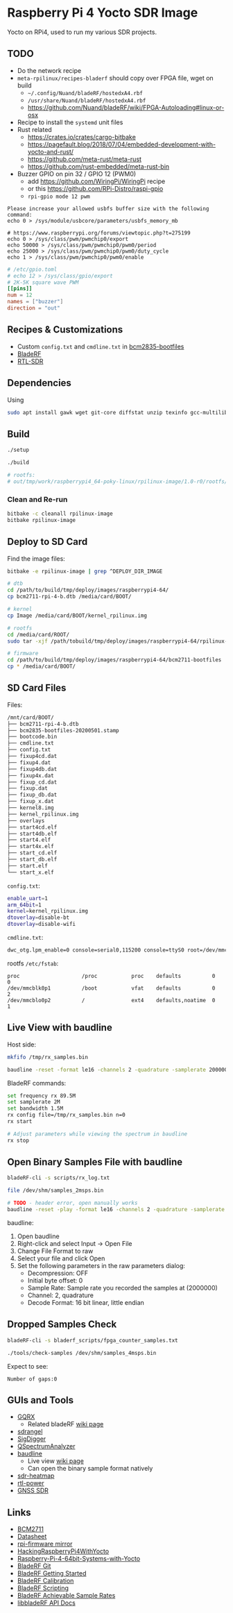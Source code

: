 # Raspberry Pi 4 Yocto SDR Image

Yocto on RPi4, used to run my various SDR projects.

## TODO

* Do the network recipe
* `meta-rpilinux/recipes-bladerf` should copy over FPGA file, wget on build
  - `~/.config/Nuand/bladeRF/hostedxA4.rbf`
  - `/usr/share/Nuand/bladeRF/hostedxA4.rbf`
  - https://github.com/Nuand/bladeRF/wiki/FPGA-Autoloading#linux-or-osx
* Recipe to install the `systemd` unit files
* Rust related
  - https://crates.io/crates/cargo-bitbake
  - https://pagefault.blog/2018/07/04/embedded-development-with-yocto-and-rust/
  - https://github.com/meta-rust/meta-rust
  - https://github.com/rust-embedded/meta-rust-bin
* Buzzer GPIO on pin 32 / GPIO 12 (PWM0)
  - add https://github.com/WiringPi/WiringPi recipe
  - or this https://github.com/RPi-Distro/raspi-gpio
  - `rpi-gpio mode 12 pwm`

```text
Please increase your allowed usbfs buffer size with the following command:
echo 0 > /sys/module/usbcore/parameters/usbfs_memory_mb

# https://www.raspberrypi.org/forums/viewtopic.php?t=275199
echo 0 > /sys/class/pwm/pwmchip0/export
echo 50000 > /sys/class/pwm/pwmchip0/pwm0/period
echo 25000 > /sys/class/pwm/pwmchip0/pwm0/duty_cycle
echo 1 > /sys/class/pwm/pwmchip0/pwm0/enable
```

```toml
# /etc/gpio.toml
# echo 12 > /sys/class/gpio/export
# 2K-5K square wave PWM
[[pins]]
num = 12
names = ["buzzer"]
direction = "out"
```

## Recipes & Customizations

* Custom `config.txt` and `cmdline.txt` in [bcm2835-bootfiles](meta-rpilinux/recipes-bsp/bootfiles/bcm2835-bootfiles.bbappend)
* [BladeRF](meta-rpilinux/recipes-bladerf/bladerf/bladerf_2019.07.bb)
* [RTL-SDR](meta-rpilinux/recipes-rtl-sdr/rtl-sdr/rtl-sdr.bb)

## Dependencies

Using

```bash
sudo apt install gawk wget git-core diffstat unzip texinfo gcc-multilib build-essential chrpath socat libsdl1.2-dev xterm python
```

## Build

```bash
./setup

./build

# rootfs:
# out/tmp/work/raspberrypi4_64-poky-linux/rpilinux-image/1.0-r0/rootfs/
```

### Clean and Re-run

```bash
bitbake -c cleanall rpilinux-image
bitbake rpilinux-image
```

## Deploy to SD Card

Find the image files:

```bash
bitbake -e rpilinux-image | grep ^DEPLOY_DIR_IMAGE
```

```bash
# dtb
cd /path/to/build/tmp/deploy/images/raspberrypi4-64/
cp bcm2711-rpi-4-b.dtb /media/card/BOOT/

# kernel
cp Image /media/card/BOOT/kernel_rpilinux.img

# rootfs
cd /media/card/ROOT/
sudo tar -xjf /path/tobuild/tmp/deploy/images/raspberrypi4-64/rpilinux-image-raspberrypi4-64.tar.bz2

# firmware
cd /path/to/build/tmp/deploy/images/raspberrypi4-64/bcm2711-bootfiles
cp * /media/card/BOOT/
```

## SD Card Files

Files:

```bash
/mnt/card/BOOT/
├── bcm2711-rpi-4-b.dtb
├── bcm2835-bootfiles-20200501.stamp
├── bootcode.bin
├── cmdline.txt
├── config.txt
├── fixup4cd.dat
├── fixup4.dat
├── fixup4db.dat
├── fixup4x.dat
├── fixup_cd.dat
├── fixup.dat
├── fixup_db.dat
├── fixup_x.dat
├── kernel8.img
├── kernel_rpilinux.img
├── overlays
├── start4cd.elf
├── start4db.elf
├── start4.elf
├── start4x.elf
├── start_cd.elf
├── start_db.elf
├── start.elf
└── start_x.elf
```

`config.txt`:

```bash
enable_uart=1
arm_64bit=1
kernel=kernel_rpilinux.img
dtoverlay=disable-bt
dtoverlay=disable-wifi
```

`cmdline.txt`:

```bash
dwc_otg.lpm_enable=0 console=serial0,115200 console=ttyS0 root=/dev/mmcblk0p2 rootfstype=ext4 elevator=deadline fsck.repair=yes rootwait
```

rootfs `/etc/fstab`:

```text
proc                    /proc           proc    defaults          0       0
/dev/mmcblk0p1          /boot           vfat    defaults          0       2
/dev/mmcblo0p2          /               ext4    defaults,noatime  0       1
```

## Live View with baudline

Host side:

```bash
mkfifo /tmp/rx_samples.bin

baudline -reset -format le16 -channels 2 -quadrature -samplerate 2000000 -stdin < /tmp/rx_samples.bin
```

BladeRF commands:

```bash
set frequency rx 89.5M
set samplerate 2M
set bandwidth 1.5M
rx config file=/tmp/rx_samples.bin n=0
rx start

# Adjust parameters while viewing the spectrum in baudline
rx stop
```

## Open Binary Samples File with baudline

```bash
bladeRF-cli -s scripts/rx_log.txt

file /dev/shm/samples_2msps.bin
```

```bash
# TODO - header error, open manually works
baudline -reset -play -format le16 -channels 2 -quadrature -samplerate 2000000 /dev/shm/samples_2msps.bin
```

baudline:

1. Open baudline
1. Right-click and select Input -> Open File
1. Change File Format to raw
1. Select your file and click Open
1. Set the following parameters in the raw parameters dialog:
   - Decompression: OFF
   - Initial byte offset: 0
   - Sample Rate: Sample rate you recorded the samples at (2000000)
   - Channel: 2, quadrature
   - Decode Format: 16 bit linear, little endian

## Dropped Samples Check

```bash
bladeRF-cli -s bladerf_scripts/fpga_counter_samples.txt

./tools/check-samples /dev/shm/samples_4msps.bin
```

Expect to see:

```text
Number of gaps:0
```

## GUIs and Tools

* [GQRX](https://gqrx.dk/)
  - Related bladeRF [wiki page](https://github.com/Nuand/bladeRF/wiki/Getting-Started%3A-Linux#build-and-install-gqrx)
* [sdrangel](https://github.com/f4exb/sdrangel)
* [SigDigger](https://batchdrake.github.io/SigDigger/)
* [QSpectrumAnalyzer](https://pypi.org/project/QSpectrumAnalyzer/)
* [baudline](http://baudline.com/index.html)
  - Live view [wiki page](https://github.com/Nuand/bladeRF/wiki/bladeRF-CLI-Tips-and-Tricks#live-viewing-of-samples)
  - Can open the binary sample format natively
* [sdr-heatmap](https://crates.io/crates/sdr-heatmap)
* [rtl-power](http://kmkeen.com/rtl-power/2014-10-18-14-49-57-361.html)
* [GNSS SDR](https://gnss-sdr.org/quick-start-guide/)

## Links

* [BCM2711](https://www.raspberrypi.org/documentation/hardware/raspberrypi/bcm2711/README.md)
* [Datasheet](https://github.com/raspberrypi/documentation/raw/master/hardware/raspberrypi/bcm2711/rpi_DATA_2711_1p0.pdf)
* [rpi-firmware mirror](https://github.com/Hexxeh/rpi-firmware)
* [HackingRaspberryPi4WithYocto](https://lancesimms.com/RaspberryPi/HackingRaspberryPi4WithYocto_Introduction.html)
* [Raspberry-Pi-4-64bit-Systems-with-Yocto](https://jumpnowtek.com/rpi/Raspberry-Pi-4-64bit-Systems-with-Yocto.html)
* [BladeRF Git](https://github.com/Nuand/bladeRF)
* [BladeRF Getting Started](https://github.com/Nuand/bladeRF/wiki/Getting-Started%3A-Verifying-Basic-Device-Operation)
* [BladeRF Calibration](https://github.com/Nuand/bladeRF/wiki/DC-offset-and-IQ-Imbalance-Correction#dc-auto-calibration-for-a-single-frequency-and-gain)
* [BladeRF Scripting](https://github.com/Nuand/bladeRF/wiki/bladeRF-CLI-Tips-and-Tricks#using-bladerf-cli-in-shell-scripts)
* [BladeRF Achievable Sample Rates](https://github.com/Nuand/bladeRF/wiki/Debugging-dropped-samples-and-identifying-achievable-sample-rates)
* [libbladeRF API Docs](https://www.nuand.com/libbladeRF-doc)
